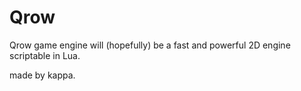 # Qrow

Qrow game engine will (hopefully) be a fast and powerful 2D engine scriptable in Lua.

made by kappa.
